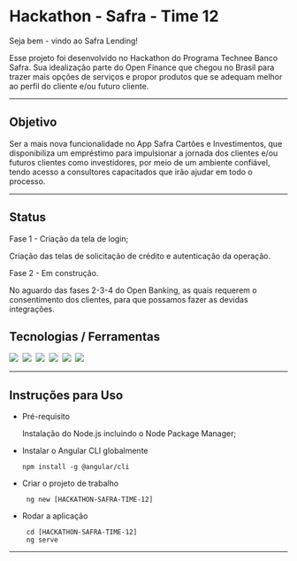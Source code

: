 # Hackathon - Safra - Time 12

Seja bem - vindo ao Safra Lending! 

Esse projeto foi desenvolvido no Hackathon do Programa Technee Banco Safra.
Sua idealização parte do Open Finance que chegou no Brasil para trazer mais opções de serviços e propor produtos que se adequam melhor ao perfil do cliente e/ou futuro cliente.

---

 ## Objetivo 

Ser a mais nova funcionalidade no App Safra Cartões e Investimentos, que disponibiliza um empréstimo para  impulsionar a jornada dos clientes e/ou futuros clientes como investidores, por meio de um ambiente confiável, tendo acesso a consultores capacitados que irão ajudar em todo o processo.

---

 ## Status 

 Fase 1 - Criação da tela de login;
 
 Criação das telas de solicitação de crédito e autenticação da operação.

 Fase 2 - Em construção. 

 No aguardo das fases 2-3-4 do Open Banking, as quais requerem o consentimento dos clientes, para que possamos fazer as devidas integrações.

## Tecnologias / Ferramentas
 <img src="https://img.shields.io/badge/-Angular CLI Version 12.1.0-blue">&nbsp;
<img src="https://img.shields.io/badge/-Node.js-brightgreen%22%3E">&nbsp;
<img src ="https://img.shields.io/badge/-Insomia-yellow%22%3E">&nbsp;
<img src="https://img.shields.io/badge/-HTML-pink%22%3E">&nbsp;
<img src="https://img.shields.io/badge/-CSS-orange%22%3E">&nbsp;
<img src="https://img.shields.io/badge/-FIREBASE-beige%22%3E">&nbsp;

----
## Instruções para Uso
  * Pré-requisito

      Instalação do Node.js incluindo o Node Package Manager;

  * Instalar o Angular CLI globalmente

        npm install -g @angular/cli

  * Criar o projeto de trabalho

         ng new [HACKATHON-SAFRA-TIME-12]

  * Rodar a aplicação

         cd [HACKATHON-SAFRA-TIME-12]
         ng serve
----
